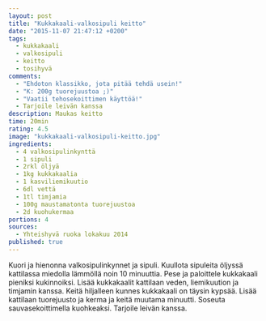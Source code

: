 ```yaml
---
layout: post
title: "Kukkakaali-valkosipuli keitto"
date: "2015-11-07 21:47:12 +0200"
tags: 
  - kukkakaali
  - valkosipuli
  - keitto
  - tosihyvä
comments: 
  - "Ehdoton klassikko, jota pitää tehdä usein!"
  - "K: 200g tuorejuustoa ;)"
  - "Vaatii tehosekoittimen käyttöä!"
  - Tarjoile leivän kanssa
description: Maukas keitto
time: 20min
rating: 4.5
image: "kukkakaali-valkosipuli-keitto.jpg"
ingredients: 
  - 4 valkosipulinkynttä
  - 1 sipuli
  - 2rkl öljyä
  - 1kg kukkakaalia
  - 1 kasviliemikuutio
  - 6dl vettä
  - 1tl timjamia
  - 100g maustamatonta tuorejuustoa
  - 2d kuohukermaa
portions: 4
sources: 
  - Yhteishyvä ruoka lokakuu 2014
published: true
---
```


Kuori ja hienonna valkosipulinkynnet ja sipuli. Kuullota sipuleita öljyssä kattilassa miedolla lämmöllä noin 10 minuuttia. Pese ja paloittele kukkakaali pieniksi kukinnoiksi. Lisää kukkakaalit kattilaan veden, liemikuution ja timjamin kanssa. Keitä hiljalleen kunnes kukkakaali on täysin kypsää. Lisää kattilaan tuorejuusto ja kerma ja keitä muutama minuutti. Soseuta sauvasekoittimella kuohkeaksi. Tarjoile leivän kanssa.
